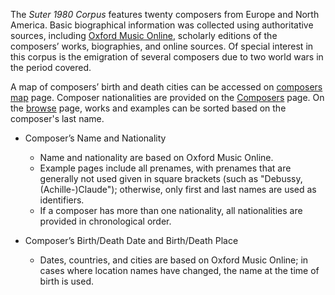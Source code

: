 

The _Suter 1980 Corpus_ features twenty composers from Europe and North America. Basic biographical information was collected using authoritative sources, including <a target="_blank" href="https://www.oxfordmusiconline.com">Oxford Music Online</a>, scholarly editions of the composers’ works, biographies, and online sources. Of special interest in this corpus is the emigration of several composers due to two world wars in the period covered.

A map of composers’ birth and death cities can be accessed on [composers map](https://maps.polyrhythm.humdrum.org/composers/#4/49.43/10.40) page. Composer nationalities are provided on the [Composers](/composers) page. On the [browse](/browse) page, works and examples can be sorted based on the composer's last name.

- Composer’s Name and Nationality
  - Name and nationality are based on Oxford Music Online.
  - Example pages include all prenames, with prenames that are generally not used given in square brackets (such as "Debussy, (Achille-)Claude"); otherwise, only first and last names are used as identifiers.
  - If a composer has more than one nationality, all nationalities are provided in chronological order.

- Composer’s Birth/Death Date and Birth/Death Place
  - Dates, countries, and cities are based on Oxford Music Online; in cases where location names have changed, the name at the time of birth is used.


